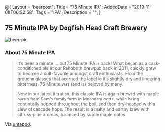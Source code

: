 @{
 Layout = "beerpost";
 Title = "75 Minute IPA";
 AddedDate = "2019-11-08T06:32:58";
 Tags = "IPA";
 Description = "";
 }
 

## 75 Minute IPA by Dogfish Head Craft Brewery

![beer-pic]

### About 75 Minute IPA

> It’s been a minute … but 75 Minute IPA is back! What began as a cask-conditioned ale at our Rehoboth brewpub back in 2011, quickly grew to become a cult-favorite amongst craft enthusiasts. From the groucho glasses that adorned the label to it’s slightly dry and lingering bitterness, 75 Minute was (and is) beloved by many.
>
> Now in our latest iteration, this classic IPA is again brewed with maple syrup from Sam’s family farm in Massachusetts, while being continually hopped throughout the boil, and then dry-hopped with a slew of cascade hops. The result is a malty and earthy brew with citrusy-pine aromas, balanced by subtle maple notes.

Via [untappd][untappd-url].

[untappd-url]: <https://untappd.com//b/dogfish-head-craft-brewery-75-minute-ipa/5391>
[beer-pic]: https://jasonpowley.com/assets/img/2019-11-08-75-minute-ipa.jpeg "75 Minute IPA by Dogfish Head Craft Brewery"
